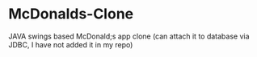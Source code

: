 # McDonalds-Clone
JAVA swings based McDonald;s app clone (can attach it to database via JDBC, I have not added it in my repo)
